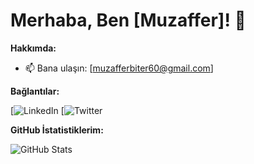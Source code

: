 # Merhaba, Ben [Muzaffer]! 👋

**Hakkımda:**


- 📫 Bana ulaşın: [muzafferbiter60@gmail.com]




**Bağlantılar:**

[![LinkedIn](https://l.instagram.com/?u=http%3A%2F%2Fwww.linkedin.com%2Fin%2Fmuzafferbiter1&e=AT23qQTtZsyplC9gs7Uv1zPZpTLnD6rTkXi80Alb2BZ5ACw_2gKmGY7DfIlecBC6smvh0TWA7esZYSLHPe3Od4ikyCJ6nVaw-rL3Rw)
[![Twitter](https://l.instagram.com/?u=https%3A%2F%2Fx.com%2Fmuzafferbiterr&e=AT3ADetle-Per80g8JXQ8lyO7DFcH21APjZez8hSE49hxlDL2KN8Ik6YNx6_AqljpPpYiCw1_uC5AVxIKe3f3Sr0ylmDZfYo7nS5XQ)

**GitHub İstatistiklerim:**

![GitHub Stats](https://github-readme-stats.vercel.app/api?username=yourusername&show_icons=true&hide_border=true)


